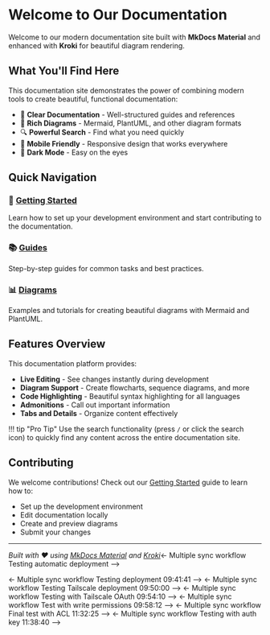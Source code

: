 # Welcome to Our Documentation

Welcome to our modern documentation site built with **MkDocs Material** and enhanced with **Kroki** for beautiful diagram rendering.

## What You'll Find Here

This documentation site demonstrates the power of combining modern tools to create beautiful, functional documentation:

- 📖 **Clear Documentation** - Well-structured guides and references
- 🎨 **Rich Diagrams** - Mermaid, PlantUML, and other diagram formats
- 🔍 **Powerful Search** - Find what you need quickly
- 📱 **Mobile Friendly** - Responsive design that works everywhere
- 🌙 **Dark Mode** - Easy on the eyes

## Quick Navigation

### 🚀 [Getting Started](getting-started.md)
Learn how to set up your development environment and start contributing to the documentation.

### 📚 [Guides](guides/)
Step-by-step guides for common tasks and best practices.

### 📊 [Diagrams](diagrams/)
Examples and tutorials for creating beautiful diagrams with Mermaid and PlantUML.

## Features Overview

This documentation platform provides:

- **Live Editing** - See changes instantly during development
- **Diagram Support** - Create flowcharts, sequence diagrams, and more
- **Code Highlighting** - Beautiful syntax highlighting for all languages
- **Admonitions** - Call out important information
- **Tabs and Details** - Organize content effectively

!!! tip "Pro Tip"
    Use the search functionality (press `/` or click the search icon) to quickly find any content across the entire documentation site.

## Contributing

We welcome contributions! Check out our [Getting Started](getting-started.md) guide to learn how to:

- Set up the development environment
- Edit documentation locally
- Create and preview diagrams
- Submit your changes

---

*Built with ❤️ using [MkDocs Material](https://squidfunk.github.io/mkdocs-material/) and [Kroki](https://kroki.io/)*<- Multiple sync workflow Testing automatic deployment -->

<- Multiple sync workflow Testing deployment 09:41:41 -->
<- Multiple sync workflow Testing Tailscale deployment 09:50:00 -->
<- Multiple sync workflow Testing with Tailscale OAuth 09:54:10 -->
<- Multiple sync workflow Test with write permissions 09:58:12 -->
<- Multiple sync workflow Final test with ACL 11:32:25 -->
<- Multiple sync workflow Testing with auth key 11:38:40 -->

